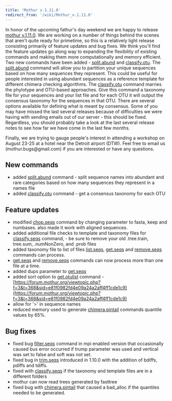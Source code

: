 ```yaml
---
title: 'Mothur v.1.11.0'
redirect_from: '/wiki/Mothur_v.1.11.0'
---
```

In honor of the upcoming fathur\'s day weekend we are happy to release
[mothur v.1.11.0](mothur_v.1.11.0). We are working on a
number of things behind the scenes that aren\'t quite ready for
primetime, so this is a relatively light release consisting primarily of
feature updates and bug fixes. We think you\'ll find the feature updates
go along way to expanding the flexibility of existing commands and
making them more computationally and memory efficient. Two new commands
have been added - [split.abund](split.abund) and
[classify.otu](classify.otu). The
[split.abund](split.abund) command will allow you to
partition your unique sequences based on how many sequences they
represent. This could be useful for people interested in using abundant
sequences as a reference template for different chimera checking
algorithms. The [classify.otu](classify.otu) command marries
the phylotype and OTU-based approaches. Give this command a taxonomy
file for your sequences and your list file and for each OTU it will
output the consensus taxonomy for the sequences in that OTU. There are
several options available for defining what is meant by consensus. Some
of you may have missed the last several releases because of difficulties
we were having with sending emails out of our server - this should be
fixed. Regardless, you should probably take a look at the last several
release notes to see how far we have come in the last few months.

Finally, we are trying to gauge people\'s interest in attending a
workshop on August 23-25 at a hotel near the Detroit airport (DTW). Feel
free to email us (mothur.bugs\@gmail.com) if you are interested or have
any questions.

## New commands

-   added [split.abund](split.abund) command - split sequence
    names into abundant and rare categories based on how many sequences
    they represent in a names file
-   added [classify.otu](classify.otu) command - get a
    consensus taxonomy for each OTU

## Feature updates

-   modified [chop.seqs](chop.seqs) command by changing
    parameter to fasta, keep and numbases. also made it work with
    aligned sequences.
-   added additional file checks to template and taxonomy files for
    [classify.seqs](classify.seqs) command, - be sure to
    remove your old .tree.train, tree.sum, .numNonZero, and .prob files
-   added taxonomy file to list of files
    [list.seqs](list.seqs), [get.seqs](get.seqs)
    and [remove.seqs](remove.seqs) commands can process.
-   [get.seqs](get.seqs) and
    [remove.seqs](remove.seqs) commands can now process more
    than one file at a time.
-   added dups parameter to [get.seqs](get.seqs)
-   added sort option to [get.otulist](get.otulist) command -
    [https://forum.mothur.org/viewtopic.php?f=3&t=368&sid=e81f0982fd4e09a24a2aff4ff1cde1c9](https://forum.mothur.org/viewtopic.php?f=3&t=368&sid=e81f0982fd4e09a24a2aff4ff1cde1c9)
-   allow for \'\>\' in sequence names
-   reduced memory used to generate
    [chimera.pintail](chimera.pintail) commands quantile
    values by 65%.

## Bug fixes

-   fixed bug [filter.seqs](filter.seqs) command in mpi
    enabled version that occasionally caused bus error occurred if trump
    parameter was used and vertical was set to false and soft was not
    set.
-   fixed bug in [trim.seqs](trim.seqs) introduced in 1.10.0
    with the addition of bdiffs, pdiffs and tdiffs.
-   fixed with [classify.seqs](classify.seqs) if the taxonomy
    and template files are in a different folders
-   mothur can now read trees generated by fasttree
-   fixed bug with [chimera.pintail](chimera.pintail) that
    caused a bad\_alloc if the quantiles needed to be generated.
